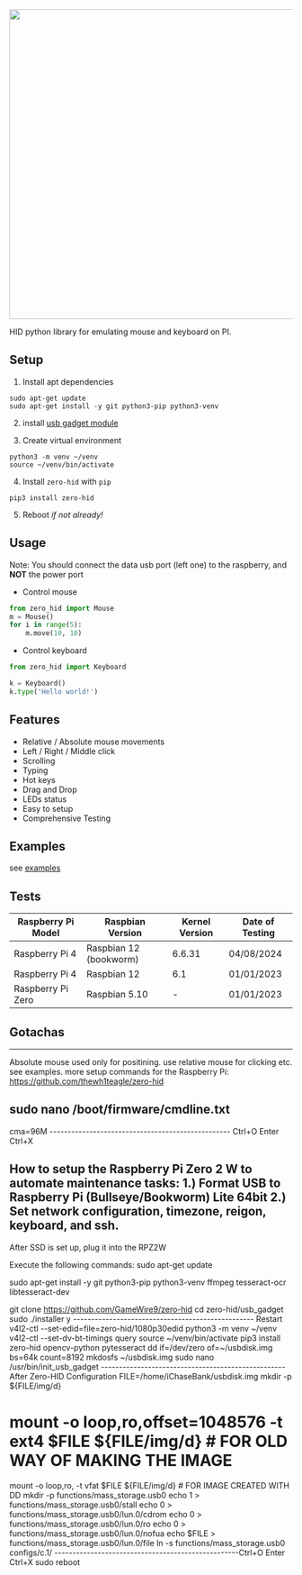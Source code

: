 
<img width=550 src="https://github.com/thewh1teagle/zero-hid/assets/61390950/13608efd-15c1-4fdd-86b5-e411e15fa638">

HID python library for emulating mouse and keyboard on PI.


## Setup

1. Install apt dependencies

```console
sudo apt-get update
sudo apt-get install -y git python3-pip python3-venv
```  

2. install [usb gadget module](https://github.com/thewh1teagle/zero-hid/tree/main/usb_gadget#usb-gadget-module-configuration-for-zero-hid)

3. Create virtual environment

```console
python3 -m venv ~/venv
source ~/venv/bin/activate
```

4. Install `zero-hid` with `pip`
```console
pip3 install zero-hid
```
5. Reboot *if not already!*

## Usage
Note: You should connect the data usb port (left one) to the raspberry, and **NOT** the power port  
  
- Control mouse
```python
from zero_hid import Mouse
m = Mouse()
for i in range(5):
    m.move(10, 10)
```
- Control keyboard
```python
from zero_hid import Keyboard

k = Keyboard()
k.type('Hello world!')
```

## Features
- Relative / Absolute mouse movements
- Left / Right / Middle click
- Scrolling
- Typing
- Hot keys
- Drag and Drop
- LEDs status
- Easy to setup
- Comprehensive Testing

## Examples
see [examples](examples)

## Tests

| Raspberry Pi Model | Raspbian Version      | Kernel Version | Date of Testing |
|--------------------|-----------------------|----------------|-----------------|
| Raspberry Pi 4     | Raspbian 12 (bookworm)| 6.6.31         | 04/08/2024      |
| Raspberry Pi 4     | Raspbian 12           | 6.1            | 01/01/2023      |
| Raspberry Pi Zero  | Raspbian 5.10         | -              | 01/01/2023      |

## Gotachas

---
Absolute mouse used only for positining. use relative mouse for clicking etc. see examples.
more setup commands for the Raspberry Pi:
https://github.com/thewh1teagle/zero-hid

sudo nano /boot/firmware/cmdline.txt
--------------------------------------------------
cma=96M
-------------------------------------------------- Ctrl+O Enter Ctrl+X

How to setup the Raspberry Pi Zero 2 W to automate maintenance tasks:
1.) Format USB to Raspberry Pi (Bullseye/Bookworm) Lite 64bit
2.) Set network configuration, timezone, reigon, keyboard, and ssh.
-----------------------------------------------------
After SSD is set up, plug it into the RPZ2W

Execute the following commands:
sudo apt-get update

sudo apt-get install -y git python3-pip python3-venv ffmpeg tesseract-ocr libtesseract-dev

git clone https://github.com/GameWire9/zero-hid
cd zero-hid/usb_gadget
sudo ./installer
y
-------------------------------------------------- Restart
v4l2-ctl --set-edid=file=zero-hid/1080p30edid
python3 -m venv ~/venv
v4l2-ctl --set-dv-bt-timings query
source ~/venv/bin/activate
pip3 install zero-hid opencv-python pytesseract
dd if=/dev/zero of=~/usbdisk.img bs=64k count=8192
mkdosfs ~/usbdisk.img
sudo nano /usr/bin/init_usb_gadget
--------------------------------------------------- After Zero-HID Configuration
FILE=/home/iChaseBank/usbdisk.img
mkdir -p ${FILE/img/d}
# mount -o loop,ro,offset=1048576 -t ext4 $FILE ${FILE/img/d} # FOR OLD WAY OF MAKING THE IMAGE
mount -o loop,ro, -t vfat $FILE ${FILE/img/d} # FOR IMAGE CREATED WITH DD
mkdir -p functions/mass_storage.usb0
echo 1 > functions/mass_storage.usb0/stall
echo 0 > functions/mass_storage.usb0/lun.0/cdrom
echo 0 > functions/mass_storage.usb0/lun.0/ro
echo 0 > functions/mass_storage.usb0/lun.0/nofua
echo $FILE > functions/mass_storage.usb0/lun.0/file
ln -s functions/mass_storage.usb0 configs/c.1/
---------------------------------------------------Ctrl+O Enter Ctrl+X
sudo reboot
